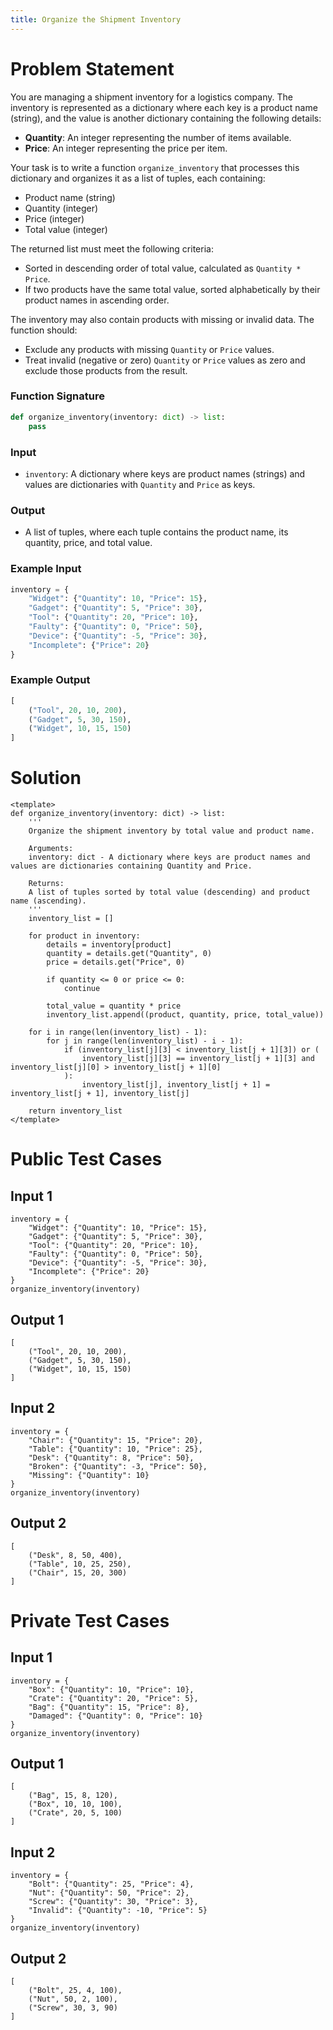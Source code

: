 ```yaml
---
title: Organize the Shipment Inventory
---
```


# Problem Statement

You are managing a shipment inventory for a logistics company. The inventory is represented as a dictionary where each key is a product name (string), and the value is another dictionary containing the following details:
- **Quantity**: An integer representing the number of items available.
- **Price**: An integer representing the price per item.

Your task is to write a function `organize_inventory` that processes this dictionary and organizes it as a list of tuples, each containing:
- Product name (string)
- Quantity (integer)
- Price (integer)
- Total value (integer)

The returned list must meet the following criteria:
- Sorted in descending order of total value, calculated as `Quantity * Price`.
- If two products have the same total value, sorted alphabetically by their product names in ascending order.

The inventory may also contain products with missing or invalid data. The function should:
- Exclude any products with missing `Quantity` or `Price` values.
- Treat invalid (negative or zero) `Quantity` or `Price` values as zero and exclude those products from the result.

### Function Signature
```python
def organize_inventory(inventory: dict) -> list:
    pass
```

### Input
- `inventory`: A dictionary where keys are product names (strings) and values are dictionaries with `Quantity` and `Price` as keys.

### Output
- A list of tuples, where each tuple contains the product name, its quantity, price, and total value.

### Example Input
```python
inventory = {
    "Widget": {"Quantity": 10, "Price": 15},
    "Gadget": {"Quantity": 5, "Price": 30},
    "Tool": {"Quantity": 20, "Price": 10},
    "Faulty": {"Quantity": 0, "Price": 50},
    "Device": {"Quantity": -5, "Price": 30},
    "Incomplete": {"Price": 20}
}
```

### Example Output
```python
[
    ("Tool", 20, 10, 200),
    ("Gadget", 5, 30, 150),
    ("Widget", 10, 15, 150)
]
```

# Solution

```py3 solution.py -r 'python solution.py'
<template>
def organize_inventory(inventory: dict) -> list:
    '''
    Organize the shipment inventory by total value and product name.

    Arguments:
    inventory: dict - A dictionary where keys are product names and values are dictionaries containing Quantity and Price.

    Returns:
    A list of tuples sorted by total value (descending) and product name (ascending).
    '''
    inventory_list = []

    for product in inventory:
        details = inventory[product]
        quantity = details.get("Quantity", 0)
        price = details.get("Price", 0)

        if quantity <= 0 or price <= 0:
            continue

        total_value = quantity * price
        inventory_list.append((product, quantity, price, total_value))

    for i in range(len(inventory_list) - 1):
        for j in range(len(inventory_list) - i - 1):
            if (inventory_list[j][3] < inventory_list[j + 1][3]) or (
                inventory_list[j][3] == inventory_list[j + 1][3] and inventory_list[j][0] > inventory_list[j + 1][0]
            ):
                inventory_list[j], inventory_list[j + 1] = inventory_list[j + 1], inventory_list[j]

    return inventory_list
</template>
```

# Public Test Cases

## Input 1
```
inventory = {
    "Widget": {"Quantity": 10, "Price": 15},
    "Gadget": {"Quantity": 5, "Price": 30},
    "Tool": {"Quantity": 20, "Price": 10},
    "Faulty": {"Quantity": 0, "Price": 50},
    "Device": {"Quantity": -5, "Price": 30},
    "Incomplete": {"Price": 20}
}
organize_inventory(inventory)
```

## Output 1
```
[
    ("Tool", 20, 10, 200),
    ("Gadget", 5, 30, 150),
    ("Widget", 10, 15, 150)
]
```

## Input 2
```
inventory = {
    "Chair": {"Quantity": 15, "Price": 20},
    "Table": {"Quantity": 10, "Price": 25},
    "Desk": {"Quantity": 8, "Price": 50},
    "Broken": {"Quantity": -3, "Price": 50},
    "Missing": {"Quantity": 10}
}
organize_inventory(inventory)
```

## Output 2
```
[
    ("Desk", 8, 50, 400),
    ("Table", 10, 25, 250),
    ("Chair", 15, 20, 300)
]
```

# Private Test Cases

## Input 1
```
inventory = {
    "Box": {"Quantity": 10, "Price": 10},
    "Crate": {"Quantity": 20, "Price": 5},
    "Bag": {"Quantity": 15, "Price": 8},
    "Damaged": {"Quantity": 0, "Price": 10}
}
organize_inventory(inventory)
```

## Output 1
```
[
    ("Bag", 15, 8, 120),
    ("Box", 10, 10, 100),
    ("Crate", 20, 5, 100)
]
```

## Input 2
```
inventory = {
    "Bolt": {"Quantity": 25, "Price": 4},
    "Nut": {"Quantity": 50, "Price": 2},
    "Screw": {"Quantity": 30, "Price": 3},
    "Invalid": {"Quantity": -10, "Price": 5}
}
organize_inventory(inventory)
```

## Output 2
```
[
    ("Bolt", 25, 4, 100),
    ("Nut", 50, 2, 100),
    ("Screw", 30, 3, 90)
]
```
